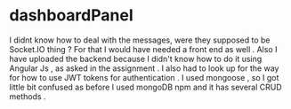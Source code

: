 # dashboardPanel
I didnt know how to deal with the messages, were they supposed to be Socket.IO thing ? 
For that I would have needed a front end as well . Also I have uploaded the backend because I didn't know how to do it using Angular Js ,
as asked in the assignment . 
I also had to look up for the way for how to use JWT tokens for authentication  . 
I used mongoose , so I got little bit confused as before I used mongoDB npm and it has several CRUD methods . 

